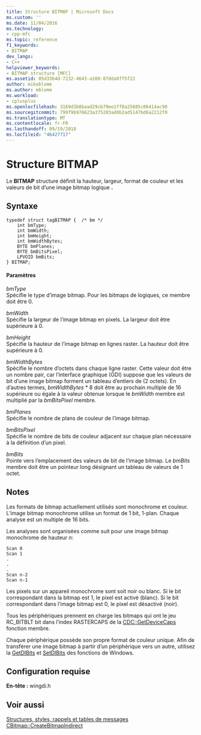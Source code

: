 ```yaml
---
title: Structure BITMAP | Microsoft Docs
ms.custom: ''
ms.date: 11/04/2016
ms.technology:
- cpp-mfc
ms.topic: reference
f1_keywords:
- BITMAP
dev_langs:
- C++
helpviewer_keywords:
- BITMAP structure [MFC]
ms.assetid: 05d33b4d-7232-4643-a108-87dda8ff5f22
author: mikeblome
ms.author: mblome
ms.workload:
- cplusplus
ms.openlocfilehash: 3169d3b8baad29cb79ee1ff8a25685c06414ac98
ms.sourcegitcommit: 799f9b976623a375203ad8b2ad5147bd6a2212f0
ms.translationtype: MT
ms.contentlocale: fr-FR
ms.lasthandoff: 09/19/2018
ms.locfileid: "46427717"
---
```

# <a name="bitmap-structure"></a>Structure BITMAP

Le **BITMAP** structure définit la hauteur, largeur, format de couleur et les valeurs de bit d’une image bitmap logique **.**

## <a name="syntax"></a>Syntaxe

```
typedef struct tagBITMAP {  /* bm */
    int bmType;
    int bmWidth;
    int bmHeight;
    int bmWidthBytes;
    BYTE bmPlanes;
    BYTE bmBitsPixel;
    LPVOID bmBits;
} BITMAP;
```

#### <a name="parameters"></a>Paramètres

*bmType*<br/>
Spécifie le type d’image bitmap. Pour les bitmaps de logiques, ce membre doit être 0.

*bmWidth*<br/>
Spécifie la largeur de l’image bitmap en pixels. La largeur doit être supérieure à 0.

*bmHeight*<br/>
Spécifie la hauteur de l’image bitmap en lignes raster. La hauteur doit être supérieure à 0.

*bmWidthBytes*<br/>
Spécifie le nombre d’octets dans chaque ligne raster. Cette valeur doit être un nombre pair, car l’interface graphique (GDI) suppose que les valeurs de bit d’une image bitmap forment un tableau d’entiers de (2 octets). En d’autres termes, *bmWidthBytes* \* 8 doit être au prochain multiple de 16 supérieure ou égale à la valeur obtenue lorsque le *bmWidth* membre est multiplié par la *bmBitsPixel*  membre.

*bmPlanes*<br/>
Spécifie le nombre de plans de couleur de l’image bitmap.

*bmBitsPixel*<br/>
Spécifie le nombre de bits de couleur adjacent sur chaque plan nécessaire à la définition d’un pixel.

*bmBits*<br/>
Pointe vers l’emplacement des valeurs de bit de l’image bitmap. Le *bmBits* membre doit être un pointeur long désignant un tableau de valeurs de 1 octet.

## <a name="remarks"></a>Notes

Les formats de bitmap actuellement utilisés sont monochrome et couleur. L’image bitmap monochrome utilise un format de 1 bit, 1-plan. Chaque analyse est un multiple de 16 bits.

Les analyses sont organisées comme suit pour une image bitmap monochrome de hauteur *n*:

```
Scan 0
Scan 1
.
.
.
Scan n-2
Scan n-1
```

Les pixels sur un appareil monochrome sont soit noir ou blanc. Si le bit correspondant dans la bitmap est 1, le pixel est activé (blanc). Si le bit correspondant dans l’image bitmap est 0, le pixel est désactivé (noir).

Tous les périphériques prennent en charge les bitmaps qui ont le jeu RC_BITBLT bit dans l’index RASTERCAPS de la [CDC::GetDeviceCaps](../../mfc/reference/cdc-class.md#getdevicecaps) fonction membre.

Chaque périphérique possède son propre format de couleur unique. Afin de transférer une image bitmap à partir d’un périphérique vers un autre, utilisez la [GetDIBits](/windows/desktop/api/wingdi/nf-wingdi-getdibits) et [SetDIBits](/windows/desktop/api/wingdi/nf-wingdi-setdibits) des fonctions de Windows.

## <a name="requirements"></a>Configuration requise

**En-tête :** wingdi.h

## <a name="see-also"></a>Voir aussi

[Structures, styles, rappels et tables de messages](../../mfc/reference/structures-styles-callbacks-and-message-maps.md)<br/>
[CBitmap::CreateBitmapIndirect](../../mfc/reference/cbitmap-class.md#createbitmapindirect)
